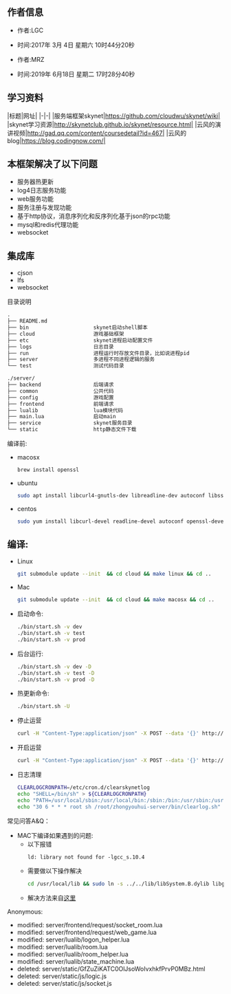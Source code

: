作者信息
---
- 作者:LGC
- 时间:2017年 3月 4日 星期六 10时44分20秒 

- 作者:MRZ
- 时间:2019年 6月18日 星期二 17时28分40秒

学习资料
---
|标题|网址| |-|-|
|服务端框架skynet|https://github.com/cloudwu/skynet/wiki|
|skynet学习资源|http://skynetclub.github.io/skynet/resource.html|
|云风的演讲视频|http://gad.qq.com/content/coursedetail?id=467|
|云风的blog|https://blog.codingnow.com/|

本框架解决了以下问题
---
- 服务器热更新
- log4日志服务功能
- web服务功能
- 服务注册与发现功能
- 基于http协议，消息序列化和反序列化基于json的rpc功能
- mysql和redis代理功能
- websocket

集成库
---
- cjson
- lfs
- websocket

目录说明
```txt
.
├── README.md
├── bin                     skynet启动shell脚本
├── cloud                   游戏基础框架
├── etc                     skynet进程启动配置文件
├── logs                    日志目录
├── run                     进程运行时存放文件目录，比如说进程pid
├── server                  多进程不同进程逻辑的服务
└── test                    测试代码目录

./server/
├── backend                 后端请求
├── common                  公共代码
├── config                  游戏配置
├── frontend                前端请求
├── lualib                  lua模块代码
├── main.lua                启动main
├── service                 skynet服务目录
└── static                  http静态文件下载
```

编译前:
- macosx
    ```sh
    brew install openssl
    ```
- ubuntu
    ```sh
    sudo apt install libcurl4-gnutls-dev libreadline-dev autoconf libssl-dev
    ```
- centos
    ```sh
    sudo yum install libcurl-devel readline-devel autoconf openssl-devel
    ```

编译:
---
- Linux
    ```sh
    git submodule update --init  && cd cloud && make linux && cd ..
    ```
- Mac
    ```sh
    git submodule update --init  && cd cloud && make macosx && cd ..
    ```
- 启动命令:
    ```sh
    ./bin/start.sh -v dev
    ./bin/start.sh -v test
    ./bin/start.sh -v prod
    ```
- 后台运行:
    ```sh
    ./bin/start.sh -v dev -D
    ./bin/start.sh -v test -D
    ./bin/start.sh -v prod -D
    ```
- 热更新命令:
    ```sh
    ./bin/start.sh -U
    ```
- 停止运营
    ```sh
    curl -H "Content-Type:application/json" -X POST --data '{}' http://localhost:8103/room/stop_operations
    ```
- 开启运营
    ```sh
    curl -H "Content-Type:application/json" -X POST --data '{}' http://localhost:8103/room/open_operations
    ```

- 日志清理
    ```sh
    CLEARLOGCRONPATH=/etc/cron.d/clearskynetlog
    echo "SHELL=/bin/sh" > ${CLEARLOGCRONPATH}
    echo "PATH=/usr/local/sbin:/usr/local/bin:/sbin:/bin:/usr/sbin:/usr/bin" >> ${CLEARLOGCRONPATH}
    echo "30 6 * * * root sh /root/zhongyouhui-server/bin/clearlog.sh" >> ${CLEARLOGCRONPATH}
    ```

常见问答A&Q：
- MAC下编译如果遇到的问题:
    - 以下报错
        ```txt
        ld: library not found for -lgcc_s.10.4
        ```
    - 需要做以下操作解决
        ```sh
        cd /usr/local/lib && sudo ln -s ../../lib/libSystem.B.dylib libgcc_s.10.4.dylib
        ```
    - 解决方法来自[这里](http://bugsfixes.blogspot.com/2016/02/mac-ld-library-not-found-for-lgccs104.html)


Anonymous:
- modified:   server/frontend/request/socket_room.lua
- modified:   server/frontend/request/web_game.lua
- modified:   server/lualib/logon_helper.lua
- modified:   server/lualib/room.lua
- modified:   server/lualib/room_helper.lua
- modified:   server/lualib/state_machine.lua
- deleted:    server/static/GfZuZiKATC0OlJsoWoIvxhkfPrvP0MBz.html
- deleted:    server/static/js/logic.js
- deleted:    server/static/js/socket.js
